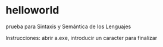 # helloworld
prueba para Sintaxis y Semántica de los Lenguajes

Instrucciones:
abrir a.exe, introducir un caracter para finalizar
